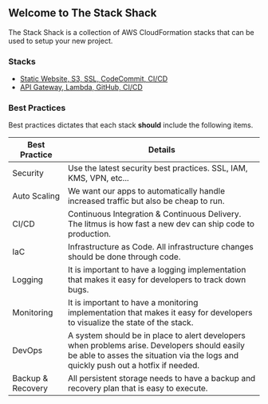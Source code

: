 ## Welcome to The Stack Shack

The Stack Shack is a collection of AWS CloudFormation stacks that can be used to setup your new project.

### Stacks
* [Static Website, S3, SSL, CodeCommit, CI/CD](https://github.com/thestackshack/static-website-s3-codecommit)
* [API Gateway, Lambda, GitHub, CI/CD](https://github.com/thestackshack/serverless-api-cicd)

### Best Practices
Best practices dictates that each stack **should** include the following items.  

|Best Practice|Details|
|-|-|
|Security|Use the latest security best practices.  SSL, IAM, KMS, VPN, etc...|
|Auto Scaling|We want our apps to automatically handle increased traffic but also be cheap to run.|
|CI/CD|Continuous Integration & Continuous Delivery.  The litmus is how fast a new dev can ship code to production.|
|IaC|Infrastructure as Code.  All infrastructure changes should be done through code.|
|Logging|It is important to have a logging implementation that makes it easy for developers to track down bugs.|
|Monitoring|It is important to have a monitoring implementation that makes it easy for developers to visualize the state of the stack.|
|DevOps|A system should be in place to alert developers when problems arise.  Developers should easily be able to asses the situation via the logs and quickly push out a hotfix if needed.|
|Backup & Recovery|All persistent storage needs to have a backup and recovery plan that is easy to execute.|
